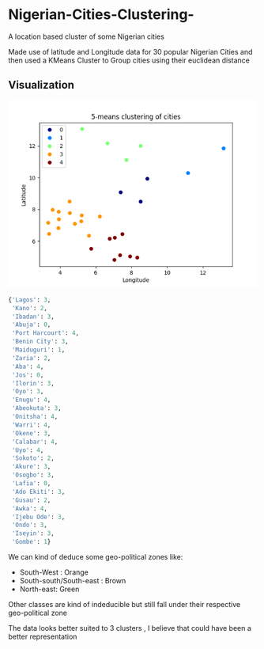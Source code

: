 # Nigerian-Cities-Clustering-
A location based  cluster of some Nigerian cities

Made use of latitude and Longitude data for 30 popular Nigerian Cities and then used a KMeans Cluster to Group cities using their euclidean distance 

## Visualization

![img](/chart.png)

```python
{'Lagos': 3,
 'Kano': 2,
 'Ibadan': 3,
 'Abuja': 0,
 'Port Harcourt': 4,
 'Benin City': 3,
 'Maiduguri': 1,
 'Zaria': 2,
 'Aba': 4,
 'Jos': 0,
 'Ilorin': 3,
 'Oyo': 3,
 'Enugu': 4,
 'Abeokuta': 3,
 'Onitsha': 4,
 'Warri': 4,
 'Okene': 3,
 'Calabar': 4,
 'Uyo': 4,
 'Sokoto': 2,
 'Akure': 3,
 'Osogbo': 3,
 'Lafia': 0,
 'Ado Ekiti': 3,
 'Gusau': 2,
 'Awka': 4,
 'Ijebu Ode': 3,
 'Ondo': 3,
 'Iseyin': 3,
 'Gombe': 1}

```


We can kind of deduce some geo-political zones like:
* South-West : Orange
* South-south/South-east : Brown
* North-east: Green

Other classes are kind of indeducible but still fall under their respective geo-political zone


The data looks better suited to 3 clusters , I believe that could have been a better representation


